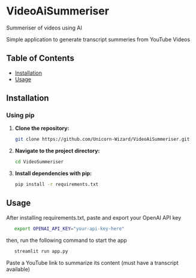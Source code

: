 # VideoAiSummeriser
Summeriser of videos using AI

Simple application to generate transcript summeries from YouTube Videos 

## Table of Contents

- [Installation](#installation)
- [Usage](#usage)

## Installation

### Using pip

1. **Clone the repository:**
   ```bash
   git clone https://github.com/Unicorn-Wizard/VideoAiSummeriser.git
   ```

2. **Navigate to the project directory:**
   ```bash
   cd VideoSummeriser
   ```

3. **Install dependencies with pip:**
   ```bash
   pip install -r requirements.txt
   ```

## Usage

After installing requirements.txt, paste and export your OpenAI API key

```bash
   export OPENAI_API_KEY="your-api-key-here"
   ```

then, run the following command to start the app 

```bash
   streamlit run app.py
   ```

Paste a YouTube link to summarize its content (must have a transcript available)
